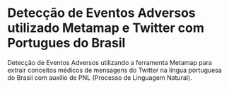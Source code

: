 # Detecção de Eventos Adversos utilizado Metamap e Twitter com Portugues do Brasil
 Detecção de Eventos Adversos utilizando a ferramenta Metamap para extrair conceitos médicos de mensagens do Twitter na língua portuguesa do Brasil com auxílio de PNL (Processo de Linguagem Natural).
